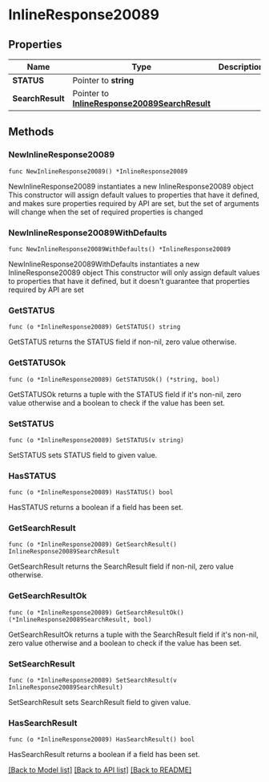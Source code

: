 # InlineResponse20089

## Properties

Name | Type | Description | Notes
------------ | ------------- | ------------- | -------------
**STATUS** | Pointer to **string** |  | [optional] 
**SearchResult** | Pointer to [**InlineResponse20089SearchResult**](inline_response_200_89_searchResult.md) |  | [optional] 

## Methods

### NewInlineResponse20089

`func NewInlineResponse20089() *InlineResponse20089`

NewInlineResponse20089 instantiates a new InlineResponse20089 object
This constructor will assign default values to properties that have it defined,
and makes sure properties required by API are set, but the set of arguments
will change when the set of required properties is changed

### NewInlineResponse20089WithDefaults

`func NewInlineResponse20089WithDefaults() *InlineResponse20089`

NewInlineResponse20089WithDefaults instantiates a new InlineResponse20089 object
This constructor will only assign default values to properties that have it defined,
but it doesn't guarantee that properties required by API are set

### GetSTATUS

`func (o *InlineResponse20089) GetSTATUS() string`

GetSTATUS returns the STATUS field if non-nil, zero value otherwise.

### GetSTATUSOk

`func (o *InlineResponse20089) GetSTATUSOk() (*string, bool)`

GetSTATUSOk returns a tuple with the STATUS field if it's non-nil, zero value otherwise
and a boolean to check if the value has been set.

### SetSTATUS

`func (o *InlineResponse20089) SetSTATUS(v string)`

SetSTATUS sets STATUS field to given value.

### HasSTATUS

`func (o *InlineResponse20089) HasSTATUS() bool`

HasSTATUS returns a boolean if a field has been set.

### GetSearchResult

`func (o *InlineResponse20089) GetSearchResult() InlineResponse20089SearchResult`

GetSearchResult returns the SearchResult field if non-nil, zero value otherwise.

### GetSearchResultOk

`func (o *InlineResponse20089) GetSearchResultOk() (*InlineResponse20089SearchResult, bool)`

GetSearchResultOk returns a tuple with the SearchResult field if it's non-nil, zero value otherwise
and a boolean to check if the value has been set.

### SetSearchResult

`func (o *InlineResponse20089) SetSearchResult(v InlineResponse20089SearchResult)`

SetSearchResult sets SearchResult field to given value.

### HasSearchResult

`func (o *InlineResponse20089) HasSearchResult() bool`

HasSearchResult returns a boolean if a field has been set.


[[Back to Model list]](../README.md#documentation-for-models) [[Back to API list]](../README.md#documentation-for-api-endpoints) [[Back to README]](../README.md)


